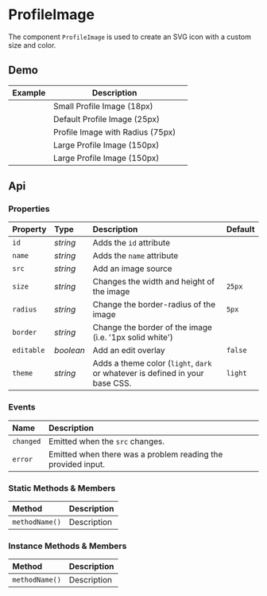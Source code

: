 # ProfileImage
The component `ProfileImage` is used to create an SVG icon with a custom size and color.

## Demo

<table class="example">
  <thead>
    <tr>
      <th>Example</th>
      <th>Description</th>
      <th></th>
    </tr>
  </thead>
  <tbody>
    <tr>
      <td><profile-image size="18px"></profile-image></td>
      <td>Small Profile Image (18px)</td>
      <td>
        <icon-container src="./sprite.svg#code"></icon-container>
      </td>
    </tr>
    <tr>
      <td><profile-image></profile-image></td>
      <td>Default Profile Image (25px)</td>
      <td>
        <icon-container src="./sprite.svg#code"></icon-container>
      </td>
    </tr>
    <tr>
      <td><profile-image size="75px" radius="100%"></profile-image></td>
      <td>Profile Image with Radius (75px)</td>
      <td>
        <icon-container src="./sprite.svg#code"></icon-container>
      </td>
    </tr>
    <tr>
      <td><profile-image size="150px"></profile-image></td>
      <td>Large Profile Image (150px)</td>
      <td>
        <icon-container src="./sprite.svg#code"></icon-container>
      </td>
    </tr>
    <tr>
      <td>
        <profile-image
          id="profile-image-examle-editable"
          size="150px"
          editable>
        </profile-image>
      </td>
      <td>Large Profile Image (150px)</td>
      <td>
        <icon-container src="./sprite.svg#code"></icon-container>
      </td>
    </tr>
  </tbody>
</table>

<script>
  {
    const profile = document.getElementById('profile-image-example-editable')
    profile.on('changed', e => console.log(e.detail))
    prifile.on('error', e => consolel.log(e.detail))
  }
</script>
## Api

### Properties

| Property | Type | Description | Default |
| :--- | :--- | :--- | :--- |
| `id` | *string* | Adds the `id` attribute | |
| `name` | *string* | Adds the `name` attribute | |
| `src` | *string* | Add an image source | |
| `size` | *string* | Changes the width and height of the image | `25px` |
| `radius` | *string* | Change the border-radius of the image | `5px` |
| `border` | *string* | Change the border of the image (i.e. '1px solid white') |  |
| `editable` | *boolean* | Add an edit overlay | `false` |
| `theme` | *string* | Adds a theme color (`light`, `dark` or whatever is defined in your base CSS. | `light` |

### Events
| Name | Description |
| :--- | :--- |
| `changed` | Emitted when the `src` changes. |
| `error` | Emitted when there was a problem reading the provided input. |

### Static Methods & Members

| Method | Description |
| :--- | :--- |
| `methodName()` | Description |

### Instance Methods & Members

| Method | Description |
| :--- | :--- |
| `methodName()` | Description |
